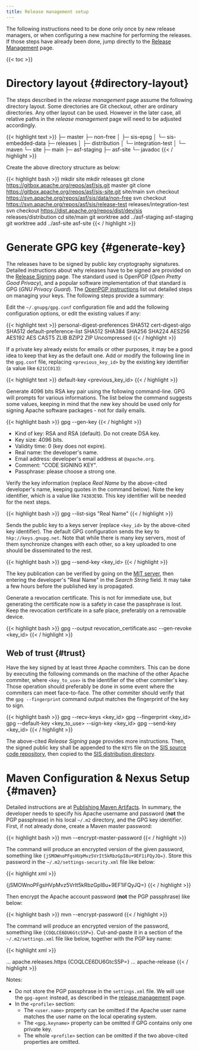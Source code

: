 ```yaml
---
title: Release management setup
---
```


The following instructions need to be done only once by new release managers,
or when configuring a new machine for performing the releases.
If those steps have already been done, jump directly to the [Release Management](release-management.html) page.

{{< toc >}}

# Directory layout    {#directory-layout}

The steps described in the _release management_ page assume the following directory layout.
Some directories are Git checkout, other are ordinary directories. Any other layout can be used.
However in the later case, all relative paths in the _release management_ page will need to be adjusted accordingly.

{{< highlight text >}}
<any root directory for SIS>
├─ master
├─ non-free
│  ├─ sis-epsg
│  └─ sis-embedded-data
├─ releases
│  ├─ distribution
│  └─ integration-test
│     └─ maven
└─ site
   ├─ main
   ├─ asf-staging
   ├─ asf-site
   └─ javadoc
{{< / highlight >}}

Create the above directory structure as below:

{{< highlight bash >}}
mkdir site
mkdir releases
git clone https://gitbox.apache.org/repos/asf/sis.git master
git clone https://gitbox.apache.org/repos/asf/sis-site.git site/main
svn checkout https://svn.apache.org/repos/asf/sis/data/non-free
svn checkout https://svn.apache.org/repos/asf/sis/release-test releases/integration-test
svn checkout https://dist.apache.org/repos/dist/dev/sis releases/distribution
cd site/main
git worktree add ../asf-staging asf-staging
git worktree add ../asf-site asf-site
{{< / highlight >}}

# Generate GPG key    {#generate-key}

The releases have to be signed by public key cryptography signatures.
Detailed instructions about why releases have to be signed are provided on the [Release Signing][signing] page.
The standard used is OpenPGP (_Open Pretty Good Privacy_), and a popular software implementation of that standard is GPG (_GNU Privacy Guard_).
The [OpenPGP instructions][PGP] list out detailed steps on managing your keys.
The following steps provide a summary:

Edit the `~/.gnupg/gpg.conf` configuration file and add the following configuration options,
or edit the existing values if any:

{{< highlight text >}}
personal-digest-preferences SHA512
cert-digest-algo SHA512
default-preference-list SHA512 SHA384 SHA256 SHA224 AES256 AES192 AES CAST5 ZLIB BZIP2 ZIP Uncompressed
{{< / highlight >}}

If a private key already exists for emails or other purposes, it may be a good idea to keep that key as the default one.
Add or modify the following line in the `gpg.conf` file, replacing `<previous_key_id>` by the existing key identifier
(a value like `621CC013`):

{{< highlight text >}}
default-key <previous_key_id>
{{< / highlight >}}

Generate 4096 bits RSA key pair using the following command-line. GPG will prompts for various informations.
The list below the command suggests some values, keeping in mind that the new key should be used only for
signing Apache software packages - not for daily emails.

{{< highlight bash >}}
gpg --gen-key
{{< / highlight >}}

* Kind of key: RSA and RSA (default). Do not create DSA key.
* Key size: 4096 bits.
* Validity time: 0 (key does not expire).
* Real name: the developer's name.
* Email address: developer's email address at `@apache.org`.
* Comment: "CODE SIGNING KEY".
* Passphrase: please choose a strong one.

Verify the key information (replace _Real Name_ by the above-cited developer's name, keeping quotes in the command below).
Note the key identifier, which is a value like `74383E9D`. This key identifier will be needed for the next steps.

{{< highlight bash >}}
gpg --list-sigs "Real Name"
{{< / highlight >}}

Sends the public key to a keys server (replace `<key_id>` by the above-cited key identifier).
The default GPG configuration sends the key to `hkp://keys.gnupg.net`.
Note that while there is many key servers, most of them synchronize changes with each other,
so a key uploaded to one should be disseminated to the rest.

{{< highlight bash >}}
gpg --send-key <key_id>
{{< / highlight >}}

The key publication can be verified by going on the [MIT server][MIT],
then entering the developer's "Real Name" in the _Search String_ field.
It may take a few hours before the published key is propagated.

Generate a revocation certificate. This is not for immediate use, but generating the certificate now
is a safety in case the passphrase is lost. Keep the revocation certificate in a safe place,
preferably on a removable device.

{{< highlight bash >}}
gpg --output revocation_certificate.asc --gen-revoke <key_id>
{{< / highlight >}}

## Web of trust    {#trust}

Have the key signed by at least three Apache commiters. This can be done by executing the following commands on
the machine of the other Apache commiter, where `<key_to_use>` is the identifier of the other commiter's key.
Those operation should preferably be done in some event where the commiters can meet face-to-face.
The other commiter should verify that the `gpg --fingerprint` command output matches the fingerprint of the key to sign.

{{< highlight bash >}}
gpg --recv-keys <key_id>
gpg --fingerprint <key_id>
gpg --default-key <key_to_use> --sign-key <key_id>
gpg --send-key <key_id>
{{< / highlight >}}

The above-cited _Release Signing_ page provides more instructions.
Then, the signed public key shall be appended to the `KEYS` file on the [SIS source code repository][source],
then copied to the [SIS distribution directory][dist].

# Maven Configuration & Nexus Setup    {#maven}

Detailed instructions are at [Publishing Maven Artifacts][maven].
In summary, the developer needs to specify his Apache username and password (**not** the PGP passphrase)
in his local `~/.m2` directory, and the GPG key identifier.
First, if not already done, create a Maven master password:

{{< highlight bash >}}
mvn --encrypt-master-password <password>
{{< / highlight >}}

The command will produce an encrypted version of the given password, something like `{jSMOWnoPFgsHVpMvz5VrIt5kRbzGpI8u+9EF1iFQyJQ=}`.
Store this password in the `~/.m2/settings-security.xml` file like below:

{{< highlight xml >}}
<?xml version="1.0" encoding="UTF-8"?>
<settingsSecurity>
  <master>{jSMOWnoPFgsHVpMvz5VrIt5kRbzGpI8u+9EF1iFQyJQ=}</master>
</settingsSecurity>
{{< / highlight >}}

Then encrypt the Apache account password (**not** the PGP passphrase) like below:

{{< highlight bash >}}
mvn --encrypt-password <passphrase>
{{< / highlight >}}

The command will produce an encrypted version of the password, something like `{COQLCE6DU6GtcS5P=}`.
Cut-and-paste it in a section of the `~/.m2/settings.xml` file like below,
together with the PGP key name:

{{< highlight xml >}}
<?xml version="1.0" encoding="UTF-8"?>
<settings>
...
  <servers>
    <server>
      <id>apache.releases.https</id>
      <username> <!-- your Apache username --> </username>
      <password>{COQLCE6DU6GtcS5P=}</password>
    </server>
   ...
  </servers>
  <profiles>
    <profile>
      <id>apache-release</id>
      <properties>
        <user.name> <!-- your Apache username --> </user.name>
        <gpg.keyname> <!-- the identifier of the GPG key generated in above steps --> </gpg.keyname>
      </properties>
    </profile>
  </profiles>
</settings>
{{< / highlight >}}

Notes:

* Do not store the PGP passphrase in the `settings.xml` file.
  We will use the `gpg-agent` instead, as described in the [release management](release-management.html) page.
* In the `<profile>` section:
  + The `<user.name>` property can be omitted if the Apache user name matches the user name on the local operating system.
  + The `<gpg.keyname>` property can be omitted if GPG contains only one private key.
  + The whole `<profile>` section can be omitted if the two above-cited properties are omitted.

[PGP]:     http://www.apache.org/dev/openpgp.html
[signing]: http://www.apache.org/dev/release-signing.html
[maven]:   http://www.apache.org/dev/publishing-maven-artifacts.html
[source]:  https://gitbox.apache.org/repos/asf?p=sis.git
[dist]:    http://dist.apache.org/repos/dist/release/sis/
[MIT]:     http://pgp.mit.edu
